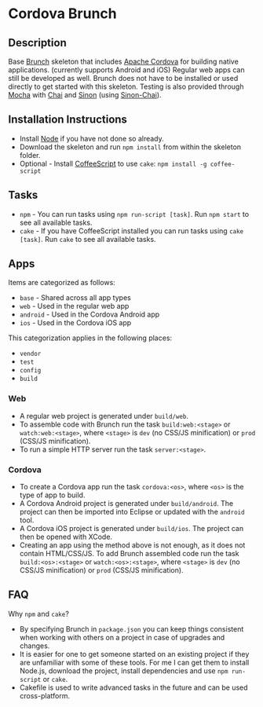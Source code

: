 # Cordova Brunch

## Description

Base [Brunch](http://brunch.io/) skeleton that includes [Apache Cordova](https://incubator.apache.org/cordova/) for building native applications. (currently supports Android and iOS) Regular web apps can still be developed as well. Brunch does not have to be installed or used directly to get started with this skeleton. Testing is also provided through [Mocha](http://visionmedia.github.com/mocha/) with [Chai](http://chaijs.com/) and [Sinon](http://sinonjs.org/) (using [Sinon-Chai](http://github.com/domenic/sinon-chai)).


## Installation Instructions

* Install [Node](http://nodejs.org/) if you have not done so already.
* Download the skeleton and run `npm install` from within the skeleton folder.
* Optional - Install [CoffeeScript](http://coffeescript.org/) to use `cake`: `npm install -g coffee-script`


## Tasks

* `npm` - You can run tasks using `npm run-script [task]`. Run `npm start` to see all available tasks.
* `cake` - If you have CoffeeScript installed you can run tasks using `cake [task]`. Run `cake` to see all available tasks.


## Apps

Items are categorized as follows:
* `base` - Shared across all app types
* `web` - Used in the regular web app
* `android` - Used in the Cordova Android app
* `ios` - Used in the Cordova iOS app

This categorization applies in the following places:
* `vendor`
* `test`
* `config`
* `build`


### Web

* A regular web project is generated under `build/web`.
* To assemble code with Brunch run the task `build:web:<stage>` or `watch:web:<stage>`, where `<stage>` is `dev` (no CSS/JS minification) or `prod` (CSS/JS minification).
* To run a simple HTTP server run the task `server:<stage>`.


### Cordova

* To create a Cordova app run the task `cordova:<os>`, where `<os>` is the type of app to build.
* A Cordova Android project is generated under `build/android`. The project can then be imported into Eclipse or updated with the `android` tool.
* A Cordova iOS project is generated under `build/ios`. The project can then be opened with XCode.
* Creating an app using the method above is not enough, as it does not contain HTML/CSS/JS. To add Brunch assembled code run the task `build:<os>:<stage>` or `watch:<os>:<stage>`, where `<stage>` is `dev` (no CSS/JS minification) or `prod` (CSS/JS minification).


## FAQ

Why `npm` and `cake`?
* By specifying Brunch in `package.json` you can keep things consistent when working with others on a project in case of upgrades and changes.
* It is easier for one to get someone started on an existing project if they are unfamiliar with some of these tools. For me I can get them to install Node.js, download the project, install dependencies and use `npm run-script` or `cake`.
* Cakefile is used to write advanced tasks in the future and can be used cross-platform.